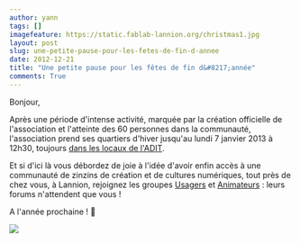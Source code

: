 ```yaml
---
author: yann
tags: []
imagefeature: https://static.fablab-lannion.org/christmas1.jpg
layout: post
slug: une-petite-pause-pour-les-fetes-de-fin-d-annee
date: 2012-12-21
title: "Une petite pause pour les fêtes de fin d&#8217;année"
comments: True
---
```

Bonjour,

Après une période d'intense activité, marquée par la création officielle de
l'association et l'atteinte des 60 personnes dans la communauté, l'association
prend ses quartiers d'hiver jusqu'au lundi 7 janvier 2013 à 12h30, toujours
[dans les locaux de l'ADIT](/contact/).

Et si d'ici là vous débordez de joie à l'idée d'avoir enfin accès à une
communauté de zinzins de création et de cultures numériques, tout près de chez
vous, à Lannion, rejoignez les groupes [Usagers](/groupes/usagers) et
[Animateurs](/groupes/animateurs) : leurs forums n'attendent que vous !

A l'année prochaine ! 🙂

[![](https://craftjam.co.uk/images/laser%20cut%20snowflake%20charm%20card.jpg)](https://craftjam.co.uk/images/laser%20cut%20snowflake%20charm%20card.jpg)


